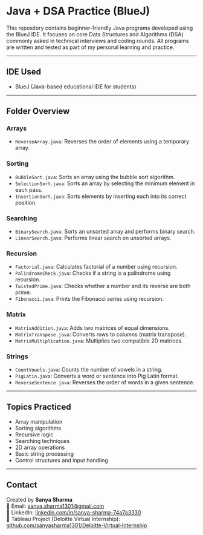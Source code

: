 # Java + DSA Practice (BlueJ)

This repository contains beginner-friendly Java programs developed using the BlueJ IDE. It focuses on core Data Structures and Algorithms (DSA) commonly asked in technical interviews and coding rounds. All programs are written and tested as part of my personal learning and practice.

---

## IDE Used
- BlueJ (Java-based educational IDE for students)

---

## Folder Overview

### Arrays
- `ReverseArray.java`: Reverses the order of elements using a temporary array.

### Sorting
- `BubbleSort.java`: Sorts an array using the bubble sort algorithm.
- `SelectionSort.java`: Sorts an array by selecting the minimum element in each pass.
- `InsertionSort.java`: Sorts elements by inserting each into its correct position.

### Searching
- `BinarySearch.java`: Sorts an unsorted array and performs binary search.
- `LinearSearch.java`: Performs linear search on unsorted arrays.

### Recursion
- `Factorial.java`: Calculates factorial of a number using recursion.
- `PalindromeCheck.java`: Checks if a string is a palindrome using recursion.
- `TwistedPrime.java`: Checks whether a number and its reverse are both prime.
- `Fibonacci.java`: Prints the Fibonacci series using recursion.

### Matrix
- `MatrixAddition.java`: Adds two matrices of equal dimensions.
- `MatrixTranspose.java`: Converts rows to columns (matrix transpose).
- `MatrixMultiplication.java`: Multiplies two compatible 2D matrices.

### Strings
- `CountVowels.java`: Counts the number of vowels in a string.
- `PigLatin.java`: Converts a word or sentence into Pig Latin format.
- `ReverseSentence.java`: Reverses the order of words in a given sentence.

---

## Topics Practiced

- Array manipulation  
- Sorting algorithms  
- Recursive logic  
- Searching techniques  
- 2D array operations  
- Basic string processing  
- Control structures and input handling

---

## Contact

Created by **Sanya Sharma**  
📧 Email: sanya.sharma1301@gmail.com  
🔗 LinkedIn: [linkedin.com/in/sanya-sharma-74a7a3330](https://linkedin.com/in/sanya-sharma-74a7a3330)  
📂 Tableau Project (Deloitte Virtual Internship): [github.com/sanyasharma1301/Deloitte-Virtual-Internship](https://github.com/sanyasharma1301/Deloitte-Virtual-Internshi)

